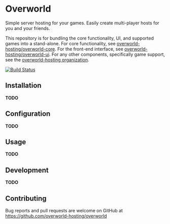 Overworld
=========

Simple server hosting for your games.
Easily create multi-player hosts for you and your friends.

This repository is for bundling the core functionality, UI, and supported games into a stand-alone.
For core functionality, see [overworld-hosting/overworld-core](https://github.com/overworld-hosting/overworld-core).
For the front-end interface, see [overworld-hosting/overworld-ui](https://github.com/overworld-hosting/overworld-ui).
For any other components, specifically game support, see the [overworld-hosting organization](https://github.com/overworld-hosting).

[![Build Status](https://travis-ci.org/overworld-hosting/overworld.svg?branch=master)](https://travis-ci.org/overworld-hosting/overworld)

Installation
------------

**TODO**

Configuration
-------------

**TODO**

Usage
-----

**TODO**

Development
-----------

**TODO**

Contributing
------------

Bug reports and pull requests are welcome on GitHub at https://github.com/overworld-hosting/overworld
